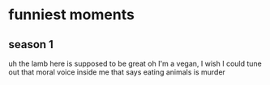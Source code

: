 # funniest moments

## season 1

uh the lamb here is supposed to be great
oh I'm a vegan, I wish I could tune out that moral voice inside me that says eating animals is murder

